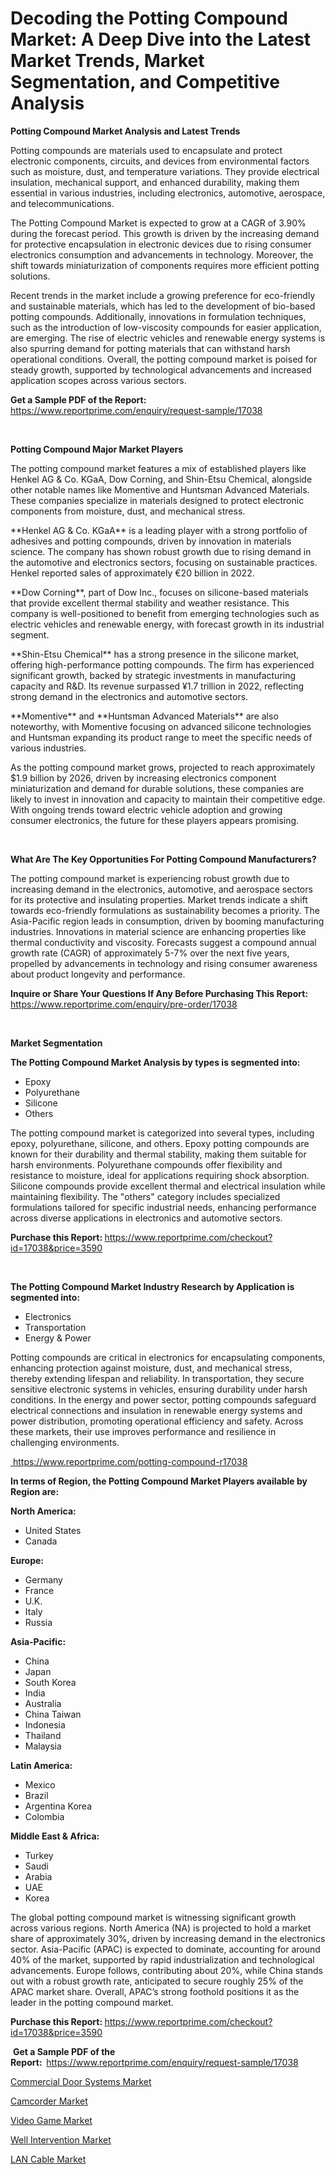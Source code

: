 <p><h1>Decoding the Potting Compound Market: A Deep Dive into the Latest Market Trends, Market Segmentation, and Competitive Analysis</h1></p><p><strong>Potting Compound Market Analysis and Latest Trends</strong></p>
<p><p>Potting compounds are materials used to encapsulate and protect electronic components, circuits, and devices from environmental factors such as moisture, dust, and temperature variations. They provide electrical insulation, mechanical support, and enhanced durability, making them essential in various industries, including electronics, automotive, aerospace, and telecommunications. </p><p>The Potting Compound Market is expected to grow at a CAGR of 3.90% during the forecast period. This growth is driven by the increasing demand for protective encapsulation in electronic devices due to rising consumer electronics consumption and advancements in technology. Moreover, the shift towards miniaturization of components requires more efficient potting solutions. </p><p>Recent trends in the market include a growing preference for eco-friendly and sustainable materials, which has led to the development of bio-based potting compounds. Additionally, innovations in formulation techniques, such as the introduction of low-viscosity compounds for easier application, are emerging. The rise of electric vehicles and renewable energy systems is also spurring demand for potting materials that can withstand harsh operational conditions. Overall, the potting compound market is poised for steady growth, supported by technological advancements and increased application scopes across various sectors.</p></p>
<p><strong>Get a Sample PDF of the Report:&nbsp;</strong> <a href="https://www.reportprime.com/enquiry/request-sample/17038?utm_campaign=1108&utm_medium=2&utm_source=Github&utm_content=ia&utm_term=24112024&utm_id=potting-compound">https://www.reportprime.com/enquiry/request-sample/17038</a></p>
<p>&nbsp;</p>
<p><strong>Potting Compound Major Market Players</strong></p>
<p><p>The potting compound market features a mix of established players like Henkel AG & Co. KGaA, Dow Corning, and Shin-Etsu Chemical, alongside other notable names like Momentive and Huntsman Advanced Materials. These companies specialize in materials designed to protect electronic components from moisture, dust, and mechanical stress.</p><p>**Henkel AG & Co. KGaA** is a leading player with a strong portfolio of adhesives and potting compounds, driven by innovation in materials science. The company has shown robust growth due to rising demand in the automotive and electronics sectors, focusing on sustainable practices. Henkel reported sales of approximately €20 billion in 2022.</p><p>**Dow Corning**, part of Dow Inc., focuses on silicone-based materials that provide excellent thermal stability and weather resistance. This company is well-positioned to benefit from emerging technologies such as electric vehicles and renewable energy, with forecast growth in its industrial segment.</p><p>**Shin-Etsu Chemical** has a strong presence in the silicone market, offering high-performance potting compounds. The firm has experienced significant growth, backed by strategic investments in manufacturing capacity and R&D. Its revenue surpassed ¥1.7 trillion in 2022, reflecting strong demand in the electronics and automotive sectors.</p><p>**Momentive** and **Huntsman Advanced Materials** are also noteworthy, with Momentive focusing on advanced silicone technologies and Huntsman expanding its product range to meet the specific needs of various industries.</p><p>As the potting compound market grows, projected to reach approximately $1.9 billion by 2026, driven by increasing electronics component miniaturization and demand for durable solutions, these companies are likely to invest in innovation and capacity to maintain their competitive edge. With ongoing trends toward electric vehicle adoption and growing consumer electronics, the future for these players appears promising.</p></p>
<p>&nbsp;</p>
<p><strong>What Are The Key Opportunities For Potting Compound Manufacturers?</strong></p>
<p><p>The potting compound market is experiencing robust growth due to increasing demand in the electronics, automotive, and aerospace sectors for its protective and insulating properties. Market trends indicate a shift towards eco-friendly formulations as sustainability becomes a priority. The Asia-Pacific region leads in consumption, driven by booming manufacturing industries. Innovations in material science are enhancing properties like thermal conductivity and viscosity. Forecasts suggest a compound annual growth rate (CAGR) of approximately 5-7% over the next five years, propelled by advancements in technology and rising consumer awareness about product longevity and performance.</p></p>
<p><strong>Inquire or Share Your Questions If Any Before Purchasing This Report:</strong> <a href="https://www.reportprime.com/enquiry/pre-order/17038?utm_campaign=1108&utm_medium=2&utm_source=Github&utm_content=ia&utm_term=24112024&utm_id=potting-compound">https://www.reportprime.com/enquiry/pre-order/17038</a></p>
<p>&nbsp;</p>
<p><strong>Market Segmentation</strong></p>
<p><strong>The Potting Compound Market Analysis by types is segmented into:</strong></p>
<p><ul><li>Epoxy</li><li>Polyurethane</li><li>Silicone</li><li>Others</li></ul></p>
<p><p>The potting compound market is categorized into several types, including epoxy, polyurethane, silicone, and others. Epoxy potting compounds are known for their durability and thermal stability, making them suitable for harsh environments. Polyurethane compounds offer flexibility and resistance to moisture, ideal for applications requiring shock absorption. Silicone compounds provide excellent thermal and electrical insulation while maintaining flexibility. The "others" category includes specialized formulations tailored for specific industrial needs, enhancing performance across diverse applications in electronics and automotive sectors.</p></p>
<p><strong>Purchase this Report:&nbsp;</strong><a href="https://www.reportprime.com/checkout?id=17038&price=3590&utm_campaign=1108&utm_medium=2&utm_source=Github&utm_content=ia&utm_term=24112024&utm_id=potting-compound">https://www.reportprime.com/checkout?id=17038&price=3590</a></p>
<p>&nbsp;</p>
<p><strong>The Potting Compound Market Industry Research by Application is segmented into:</strong></p>
<p><ul><li>Electronics</li><li>Transportation</li><li>Energy & Power</li></ul></p>
<p><p>Potting compounds are critical in electronics for encapsulating components, enhancing protection against moisture, dust, and mechanical stress, thereby extending lifespan and reliability. In transportation, they secure sensitive electronic systems in vehicles, ensuring durability under harsh conditions. In the energy and power sector, potting compounds safeguard electrical connections and insulation in renewable energy systems and power distribution, promoting operational efficiency and safety. Across these markets, their use improves performance and resilience in challenging environments.</p></p>
<p><a href="https://www.reportprime.com/potting-compound-r17038?utm_campaign=1108&utm_medium=2&utm_source=Github&utm_content=ia&utm_term=24112024&utm_id=potting-compound">&nbsp;https://www.reportprime.com/potting-compound-r17038</a></p>
<p><strong>In terms of Region, the Potting Compound Market Players available by Region are:</strong></p>
<p>
    <p> <strong> North America: </strong>
        <ul>
            <li>United States</li>
            <li>Canada</li>
        </ul>
        </p> 
    <p> <strong> Europe: </strong>
        <ul>
            <li>Germany</li>
            <li>France</li>
            <li>U.K.</li>
            <li>Italy</li>
            <li>Russia</li>
        </ul>
        </p> 
    <p> <strong> Asia-Pacific: </strong>
        <ul>
            <li>China</li>
            <li>Japan</li>
            <li>South Korea</li>
            <li>India</li>
            <li>Australia</li>
            <li>China Taiwan</li>
            <li>Indonesia</li>
            <li>Thailand</li>
            <li>Malaysia</li>
        </ul>
        </p> 
    <p> <strong> Latin America: </strong>
        <ul>
            <li>Mexico</li>
            <li>Brazil</li>
            <li>Argentina Korea</li>
            <li>Colombia</li>
        </ul>
        </p> 
    <p> <strong> Middle East & Africa: </strong>
        <ul>
            <li>Turkey</li>
            <li>Saudi</li>
            <li>Arabia</li>
            <li>UAE</li>
            <li>Korea</li>
        </ul>
    </p>
    </p>
<p><p>The global potting compound market is witnessing significant growth across various regions. North America (NA) is projected to hold a market share of approximately 30%, driven by increasing demand in the electronics sector. Asia-Pacific (APAC) is expected to dominate, accounting for around 40% of the market, supported by rapid industrialization and technological advancements. Europe follows, contributing about 20%, while China stands out with a robust growth rate, anticipated to secure roughly 25% of the APAC market share. Overall, APAC’s strong foothold positions it as the leader in the potting compound market.</p></p>
<p><strong>Purchase this Report: </strong><a href="https://www.reportprime.com/checkout?id=17038&price=3590&utm_campaign=1108&utm_medium=2&utm_source=Github&utm_content=ia&utm_term=24112024&utm_id=potting-compound">https://www.reportprime.com/checkout?id=17038&price=3590</a></p>
<p>&nbsp;<strong>Get a Sample PDF of the Report:&nbsp;&nbsp;</strong><a href="https://www.reportprime.com/enquiry/request-sample/17038?utm_campaign=1108&utm_medium=2&utm_source=Github&utm_content=ia&utm_term=24112024&utm_id=potting-compound">https://www.reportprime.com/enquiry/request-sample/17038</a></p>
<p><strong></strong></p>
<p><p><a href="https://issuu.com/reportprime-2/docs/commercial-door-systems-market-size_c7d7178235ebd7?utm_campaign=1108&utm_medium=2&utm_source=Github&utm_content=ia&utm_term=24112024&utm_id=potting-compound">Commercial Door Systems Market</a></p><p><a href="https://www.linkedin.com/pulse/charting-future-comprehensive-analysis-global-camcorder-market-mqdte?utm_campaign=1108&utm_medium=2&utm_source=Github&utm_content=ia&utm_term=24112024&utm_id=potting-compound">Camcorder Market</a></p><p><a href="https://www.linkedin.com/pulse/forecasted-growth-video-game-market-analyzing-trends-competition-zxudc?utm_campaign=1108&utm_medium=2&utm_source=Github&utm_content=ia&utm_term=24112024&utm_id=potting-compound">Video Game Market</a></p><p><a href="https://issuu.com/reportprime-2/docs/well-intervention-market-size-2030._1e5695ee911fcd?utm_campaign=1108&utm_medium=2&utm_source=Github&utm_content=ia&utm_term=24112024&utm_id=potting-compound">Well Intervention Market</a></p><p><a href="https://www.linkedin.com/pulse/lan-cable-value-chain-analysis-from-raw-materials-end-user-applications-xvv2e?utm_campaign=1108&utm_medium=2&utm_source=Github&utm_content=ia&utm_term=24112024&utm_id=potting-compound">LAN Cable Market</a></p></p>